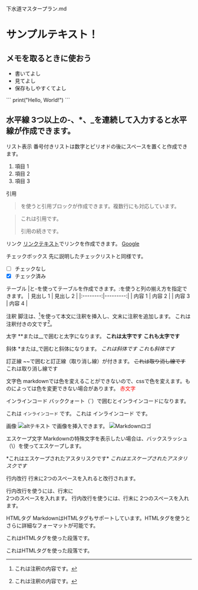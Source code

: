 下水道マスタープラン.md
# サンプルテキスト！

## メモを取るときに使おう

- 書いてよし
- 見てよし
- 保存もしやすくてよし

\```
print("Hello, World!")
\```


水平線
3つ以上の-、*、_を連続して入力すると水平線が作成できます。
---


リスト表示
番号付きリストは数字とピリオドの後にスペースを置くと作成できます。
1. 項目 1
2. 項目 2
3. 項目 3

引用
>を使うと引用ブロックが作成できます。複数行にも対応しています。

> これは引用です。
> 
> 引用の続きです。

リンク
[リンクテキスト](URL)でリンクを作成できます。
[Google](https://www.google.com)

チェックボックス
先に説明したチェックリストと同様です。
- [ ] チェックなし
- [x] チェック済み

テーブル
|と-を使ってテーブルを作成できます。:を使うと列の揃え方を指定できます。
| 見出し 1 | 見出し 2 |
|:--------:|---------:|
| 内容 1   | 内容 2   |
| 内容 3   | 内容 4   |

注釈
脚注は、[^1]を使って本文に注釈を挿入し、文末に注釈を追加します。
これは注釈付きの文です[^1]。
[^1]: これは注釈の内容です。

太字
**または__で囲むと太字になります。
**これは太字です**
__これも太字です__


斜体
*または_で囲むと斜体になります。
*これは斜体です*
_これも斜体です_


訂正線
~~で囲むと訂正線（取り消し線）が付きます。
~~これは取り消し線です~~
これは取り消し線です

文字色
markdownでは色を変えることができないので、cssで色を変えます。ものによっては色を変更できない場合があります。
<span style="color: red; ">赤文字</span>

インラインコード
バッククォート（`）で囲むとインラインコードになります。

これは `インラインコード` です。
これは インラインコード です。

画像
![altテキスト](画像URL) で画像を挿入できます。
![Markdownロゴ](https://markdown-here.com/img/icon256.png)

エスケープ文字
Markdownの特殊文字を表示したい場合は、バックスラッシュ（\）を使ってエスケープします。

\*これはエスケープされたアスタリスクです\*
*これはエスケープされたアスタリスクです*

行内改行
行末に2つのスペースを入れると改行されます。

行内改行を使うには、行末に  
2つのスペースを入れます。
行内改行を使うには、行末に
2つのスペースを入れます。

HTMLタグ
MarkdownはHTMLタグもサポートしています。HTMLタグを使うとさらに詳細なフォーマットが可能です。

<p>これはHTMLタグを使った段落です。</p>
これはHTMLタグを使った段落です。